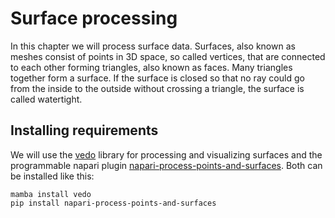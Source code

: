 # Surface processing

In this chapter we will process surface data. Surfaces, also known as meshes consist of points in 3D space, so called vertices, that are connected to each other forming triangles, also known as faces. Many triangles together form a surface. If the surface is closed so that no ray could go from the inside to the outside without crossing a triangle, the surface is called watertight.

## Installing requirements

We will use the [vedo](https://vedo.embl.es/) library for processing and visualizing surfaces and the programmable napari plugin [napari-process-points-and-surfaces](https://github.com/haesleinhuepf/napari-process-points-and-surfaces). Both can be installed like this:

```
mamba install vedo
pip install napari-process-points-and-surfaces
```
